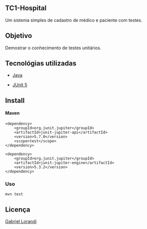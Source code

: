 ## TC1-Hospital

Um sistema simples de cadastro de médico e paciente com testes.

## Objetivo

Demostrar o conhecimento de testes unitários.

## Tecnológias utilizadas

- [Java](https://www.java.com/)

- [JUnit 5](https://junit.org/junit5/) 


## Install

#### Maven

```ḿaven
<dependency>
    <groupId>org.junit.jupiter</groupId>
    <artifactId>junit-jupiter-api</artifactId>
    <version>5.7.0</version>
    <scope>test</scope>
</dependency>

<dependency>
    <groupId>org.junit.jupiter</groupId>
    <artifactId>junit-jupiter-engine</artifactId>
    <version>5.3.2</version>
</dependency>
```

### Uso

```shell
mvn test
```

## Licença

[Gabriel Lorandi](https://www.linkedin.com/in/gabriel-lorandi/)


 
 
